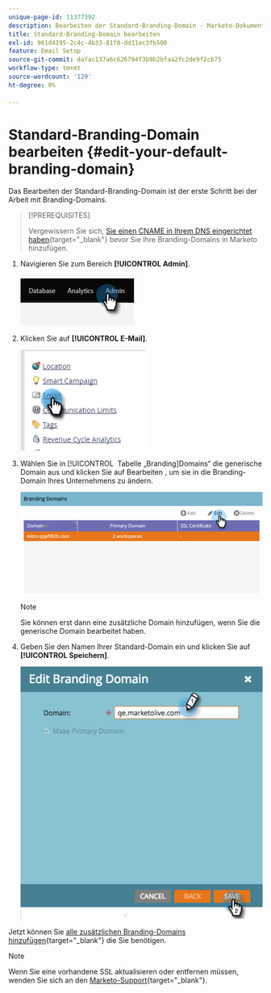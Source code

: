 ```yaml
---
unique-page-id: 11377392
description: Bearbeiten der Standard-Branding-Domain - Marketo-Dokumente - Produktdokumentation
title: Standard-Branding-Domain bearbeiten
exl-id: 961d4195-2c4c-4b33-81f0-dd11ec3fb500
feature: Email Setup
source-git-commit: dafac137a6c626794f3b9b2bfaa2fc2de9f2cb75
workflow-type: tm+mt
source-wordcount: '129'
ht-degree: 0%

---
```


# Standard-Branding-Domain bearbeiten {#edit-your-default-branding-domain}

Das Bearbeiten der Standard-Branding-Domain ist der erste Schritt bei der Arbeit mit Branding-Domains.

>[!PREREQUISITES]
>
>Vergewissern Sie sich, [ Sie einen CNAME in Ihrem DNS eingerichtet haben](/help/marketo/getting-started/initial-setup/configure-protocols-for-marketo.md){target="_blank"} bevor Sie Ihre Branding-Domains in Marketo hinzufügen.

1. Navigieren Sie zum Bereich **[!UICONTROL Admin]**.

   ![](assets/edit-your-default-branding-domain-1.png)

1. Klicken Sie auf **[!UICONTROL E-Mail]**.

   ![](assets/edit-your-default-branding-domain-2.png)

1. Wählen Sie in [!UICONTROL &#x200B; Tabelle „Branding]Domains“ die generische Domain aus und klicken Sie auf Bearbeiten , um sie in die Branding-Domain Ihres Unternehmens zu ändern.

   ![](assets/edit-your-default-branding-domain-3.png)

   >[!NOTE]
   >
   >Sie können erst dann eine zusätzliche Domain hinzufügen, wenn Sie die generische Domain bearbeitet haben.

1. Geben Sie den Namen Ihrer Standard-Domain ein und klicken Sie auf **[!UICONTROL Speichern]**.

   ![](assets/edit-your-default-branding-domain-4.png)

Jetzt können Sie [alle zusätzlichen Branding-Domains hinzufügen](/help/marketo/product-docs/administration/email-setup/add-multiple-branding-domains/add-an-additional-branding-domain.md){target="_blank"} die Sie benötigen.

>[!NOTE]
>
>Wenn Sie eine vorhandene SSL aktualisieren oder entfernen müssen, wenden Sie sich an den [Marketo-Support](https://nation.marketo.com/t5/support/ct-p/Support){target="_blank"}.
